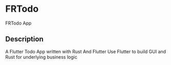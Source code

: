 # FRTodo

FRTodo App

## Description
A Flutter Todo App written with Rust And Flutter
Use Flutter to build GUI and Rust for underlying business logic
